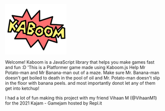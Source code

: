 ![kaboom](learn/kaboom.png)

Welcome! Kaboom is a JavaScript library that helps you make games fast and fun :D
'This is a Platformer game made using Kaboom.js Help Mr Potato-man and Mr Banana-man out of a maze. 
Make sure Mr. Banana-man doesn't get boiled to death in the pool of oil and Mr. Potato-man doesn't slip in the floor with banana peels. and most importantly donot let any of them get into ketchup!<br>

I had a lot of fun making this project with my friend Vihaan M (@VihaanM1) for the 2021 Kajam - Gamejam hosted by Repl.it
